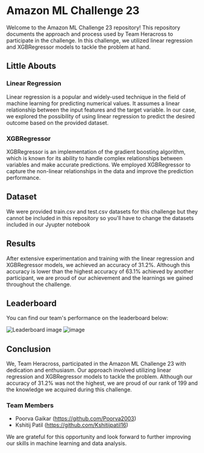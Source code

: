 # Amazon ML Challenge 23

Welcome to the Amazon ML Challenge 23 repository! This repository documents the approach and process used by Team Heracross to participate in the challenge. In this challenge, we utilized linear regression and XGBRegressor models to tackle the problem at hand.

## Little Abouts

### Linear Regression
Linear regression is a popular and widely-used technique in the field of machine learning for predicting numerical values. It assumes a linear relationship between the input features and the target variable. In our case, we explored the possibility of using linear regression to predict the desired outcome based on the provided dataset.

### XGBRegressor
XGBRegressor is an implementation of the gradient boosting algorithm, which is known for its ability to handle complex relationships between variables and make accurate predictions. We employed XGBRegressor to capture the non-linear relationships in the data and improve the prediction performance.

## Dataset
We were provided train.csv and test.csv datasets for this challenge but they cannot be included in this repository so you'll have to change the datasets included in our Jyupter notebook

## Results

After extensive experimentation and training with the linear regression and XGBRegressor models, we achieved an accuracy of 31.2%. Although this accuracy is lower than the highest accuracy of 63.1% achieved by another participant, we are proud of our achievement and the learnings we gained throughout the challenge.

## Leaderboard

You can find our team's performance on the leaderboard below:

![Leaderboard image](https://github.com/Kshitijpatil16/Amazon-ML-Challenge-2023/assets/104309685/3763644b-7898-41ce-bbf6-86e13f56c6e5)
![image](https://github.com/Kshitijpatil16/Amazon-ML-Challenge-2023/assets/104309685/ec0ab33a-3608-4d8d-8eb9-8d737d384994)
## Conclusion

We, Team Heracross, participated in the Amazon ML Challenge 23 with dedication and enthusiasm. Our approach involved utilizing linear regression and XGBRegressor models to tackle the problem. Although our accuracy of 31.2% was not the highest, we are proud of our rank of 199 and the knowledge we acquired during this challenge.

### Team Members

- Poorva Gaikar (https://github.com/Poorva2003)
- Kshitij Patil (https://github.com/Kshitijpatil16)

We are grateful for this opportunity and look forward to further improving our skills in machine learning and data analysis.
